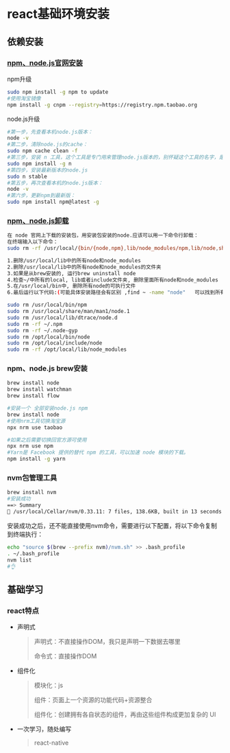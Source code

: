 # react基础环境安装

## 依赖安装

### [npm、node.js官网安装](https://nodejs.org/)

npm升级

```bash
sudo npm install -g npm to update
#使用淘宝镜像
npm install -g cnpm --registry=https://registry.npm.taobao.org
```

node.js升级

```bash
#第一步，先查看本机node.js版本：
node -v
#第二步，清除node.js的cache：
sudo npm cache clean -f
#第三步，安装 n 工具，这个工具是专门用来管理node.js版本的，别怀疑这个工具的名字，是他是他就是他，他的名字就是 "n"
sudo npm install -g n
#第四步，安装最新版本的node.js
sudo n stable
#第五步，再次查看本机的node.js版本：
node -v
#第六步，更新npm到最新版：
sudo npm install npm@latest -g
```

### [npm、node.js卸载](https://nodejs.org/)

```bash
在 node 官网上下载的安装包，用安装包安装的node.应该可以用一下命令行卸载：
在终端输入以下命令：
sudo rm -rf /usr/local/{bin/{node,npm},lib/node_modules/npm,lib/node,share/man/*/node.*}

1.删除/usr/local/lib中的所有node和node_modules
2.删除/usr/local/lib中的所有node和node_modules的文件夹
3.如果是从brew安装的, 运行brew uninstall node
4.检查~/中所有的local, lib或者include文件夹, 删除里面所有node和node_modules
5.在/usr/local/bin中, 删除所有node的可执行文件
6.最后运行以下代码:(可能具体安装路径会有区别 ,find ~ -name "node"   可以找到所有

sudo rm /usr/local/bin/npm
sudo rm /usr/local/share/man/man1/node.1
sudo rm /usr/local/lib/dtrace/node.d
sudo rm -rf ~/.npm
sudo rm -rf ~/.node-gyp
sudo rm /opt/local/bin/node
sudo rm /opt/local/include/node
sudo rm -rf /opt/local/lib/node_modules
```

### npm、node.js brew安装

```bash
brew install node
brew install watchman
brew install flow
```

```bash
#安装一个 全部安装node.js npm
brew install node
#使用nrm工具切换淘宝源
npx nrm use taobao

#如果之后需要切换回官方源可使用
npx nrm use npm
#Yarn是 Facebook 提供的替代 npm 的工具，可以加速 node 模块的下载。
npm install -g yarn
```

### nvm包管理工具

```bash
brew install nvm
#安装成功
==> Summary
🍺 /usr/local/Cellar/nvm/0.33.11: 7 files, 138.6KB, built in 13 seconds
```

安装成功之后，还不能直接使用nvm命令，需要进行以下配置，将以下命令复制到终端执行：

```bash
echo "source $(brew --prefix nvm)/nvm.sh" >> .bash_profile
. ~/.bash_profile
nvm list
#👌
```

## 基础学习

### react特点

- 声明式

    > 声明式：不直接操作DOM，我只是声明一下数据去哪里
    >
    > 命令式：直接操作DOM

- 组件化

    > 模块化：js
    >
    > 组件：页面上一个资源的功能代码+资源整合
    >
    > 组件化：创建拥有各自状态的组件，再由这些组件构成更加复杂的 UI

- 一次学习，随处编写

    > react-native

